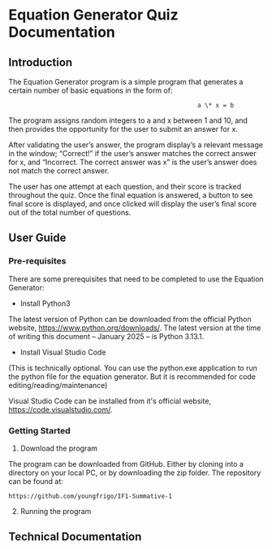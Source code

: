 # Equation Generator Quiz Documentation

## Introduction

The Equation Generator program is a simple program that generates a certain number of basic equations in the form of:

                                                        a \* x = b

The program assigns random integers to a and x between 1 and 10, and then provides the opportunity for the user to submit an answer for x.

After validating the user’s answer, the program display’s a relevant message in the window; “Correct!” if the user’s answer matches the correct answer for x, and “Incorrect. The correct answer was x” is the user’s answer does not match the correct answer.

The user has one attempt at each question, and their score is tracked throughout the quiz. Once the final equation is answered, a button to see final score is displayed, and once clicked will display the user’s final score out of the total number of questions.

## User Guide

### Pre-requisites

There are some prerequisites that need to be completed to use the Equation Generator:

- Install Python3

The latest version of Python can be downloaded from the official Python website, https://www.python.org/downloads/. The latest version at the time of writing this document – January 2025 – is Python 3.13.1.

- Install Visual Studio Code

(This is technically optional. You can use the python.exe application to run the python file for the equation generator. But it is recommended for code editing/reading/maintenance)

Visual Studio Code can be installed from it's official website, https://code.visualstudio.com/.

### Getting Started

1. Download the program

The program can be downloaded from GitHub. Either by cloning into a directory on your local PC, or by downloading the zip folder. The repository can be found at:

```
https://github.com/youngfrigo/IF1-Summative-1
```

2. Running the program

## Technical Documentation
